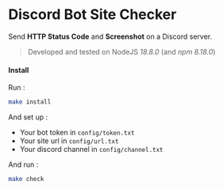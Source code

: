 # Discord Bot Site Checker

Send __HTTP Status Code__ and __Screenshot__ on a Discord server.

> Developed and tested on NodeJS _18.8.0_ (and _npm 8.18.0_)

#### Install
Run :
```bash
make install
```

And set up :
- Your bot token in ``config/token.txt``
- Your site url in ``config/url.txt``
- Your discord channel in ``config/channel.txt``

And run :
```bash
make check
```